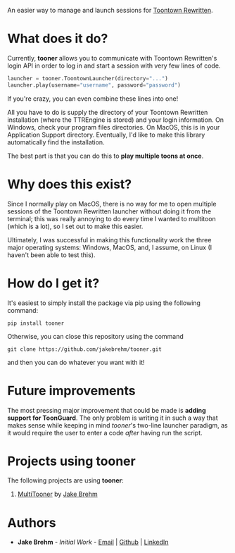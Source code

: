 An easier way to manage and launch sessions for [Toontown Rewritten](https://toontownrewritten.com).

# What does it do?

Currently, **tooner** allows you to communicate with Toontown Rewritten's login API in order to log in and start a session with very few lines of code.

```python
launcher = tooner.ToontownLauncher(directory="...")
launcher.play(username="username", password="password")
```

If you're crazy, you can even combine these lines into one!

All you have to do is supply the directory of your Toontown Rewritten installation (where the TTREngine is stored) and your login information. On Windows, check your program files directories. On MacOS, this is in your Application Support directory. Eventually, I'd like to make this library automatically find the installation.

The best part is that you can do this to **play multiple toons at once**.

# Why does this exist?

Since I normally play on MacOS, there is no way for me to open multiple sessions of the Toontown Rewritten launcher without doing it from the terminal; this was really annoying to do every time I wanted to multitoon (which is a lot), so I set out to make this easier.

Ultimately, I was successful in making this functionality work the three major operating systems: Windows, MacOS, and, I assume, on Linux (I haven't been able to test this).

# How do I get it?

It's easiest to simply install the package via pip using the following command:

```
pip install tooner
```

Otherwise, you can close this repository using the command

```
git clone https://github.com/jakebrehm/tooner.git
```

and then you can do whatever you want with it!

# Future improvements

The most pressing major improvement that could be made is **adding support for ToonGuard**. The only problem is writing it in such a way that makes sense while keeping in mind *tooner*'s two-line launcher paradigm, as it would require the user to enter a code *after* having run the script.

# Projects using **tooner**

The following projects are using **tooner**:
1. [MultiTooner](https://github.com/jakebrehm/multitooner) by [Jake Brehm](https://github.com/jakebrehm)

# Authors

- **Jake Brehm** - *Initial Work* - [Email](mailto:mail@jakebrehm.com) | [Github](http://github.com/jakebrehm) | [LinkedIn](http://linkedin.com/in/jacobbrehm)